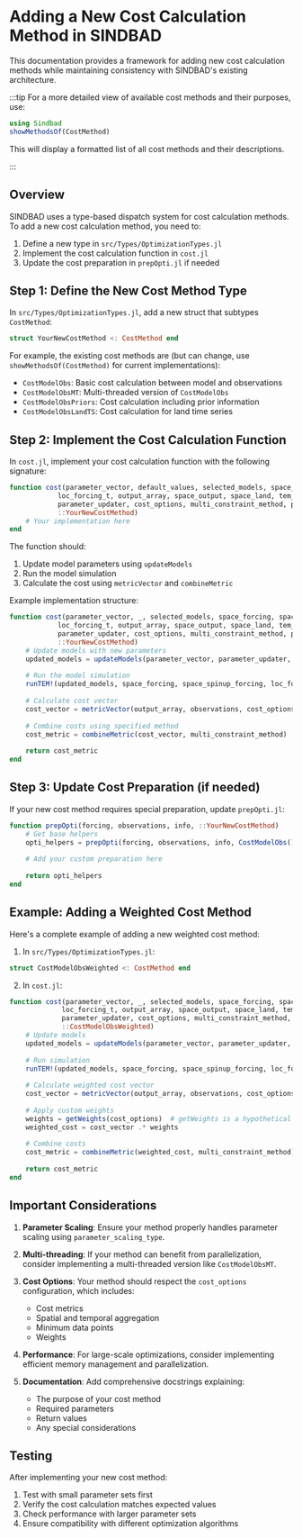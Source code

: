 # Adding a New Cost Calculation Method in SINDBAD

This documentation provides a framework for adding new cost calculation methods while maintaining consistency with SINDBAD's existing architecture.

:::tip
For a more detailed view of available cost methods and their purposes, use:
```julia
using Sindbad
showMethodsOf(CostMethod)
```
This will display a formatted list of all cost methods and their descriptions.

:::

## Overview
SINDBAD uses a type-based dispatch system for cost calculation methods. To add a new cost calculation method, you need to:

1. Define a new type in `src/Types/OptimizationTypes.jl`
2. Implement the cost calculation function in `cost.jl`
3. Update the cost preparation in `prepOpti.jl` if needed

## Step 1: Define the New Cost Method Type

In `src/Types/OptimizationTypes.jl`, add a new struct that subtypes `CostMethod`:

```julia
struct YourNewCostMethod <: CostMethod end
```

For example, the existing cost methods are (but can change, use `showMethodsOf(CostMethod)` for current implementations):
- `CostModelObs`: Basic cost calculation between model and observations
- `CostModelObsMT`: Multi-threaded version of `CostModelObs`
- `CostModelObsPriors`: Cost calculation including prior information
- `CostModelObsLandTS`: Cost calculation for land time series

## Step 2: Implement the Cost Calculation Function

In `cost.jl`, implement your cost calculation function with the following signature:

```julia
function cost(parameter_vector, default_values, selected_models, space_forcing, space_spinup_forcing, 
            loc_forcing_t, output_array, space_output, space_land, tem_info, observations, 
            parameter_updater, cost_options, multi_constraint_method, parameter_scaling_type, 
            ::YourNewCostMethod)
    # Your implementation here
end
```

The function should:
1. Update model parameters using `updateModels`
2. Run the model simulation
3. Calculate the cost using `metricVector` and `combineMetric`

Example implementation structure:
```julia
function cost(parameter_vector, _, selected_models, space_forcing, space_spinup_forcing, 
            loc_forcing_t, output_array, space_output, space_land, tem_info, observations, 
            parameter_updater, cost_options, multi_constraint_method, parameter_scaling_type, 
            ::YourNewCostMethod)
    # Update models with new parameters
    updated_models = updateModels(parameter_vector, parameter_updater, parameter_scaling_type, selected_models)
    
    # Run the model simulation
    runTEM!(updated_models, space_forcing, space_spinup_forcing, loc_forcing_t, space_output, space_land, tem_info)
    
    # Calculate cost vector
    cost_vector = metricVector(output_array, observations, cost_options)
    
    # Combine costs using specified method
    cost_metric = combineMetric(cost_vector, multi_constraint_method)
    
    return cost_metric
end
```

## Step 3: Update Cost Preparation (if needed)

If your new cost method requires special preparation, update `prepOpti.jl`:

```julia
function prepOpti(forcing, observations, info, ::YourNewCostMethod)
    # Get base helpers
    opti_helpers = prepOpti(forcing, observations, info, CostModelObs())
    
    # Add your custom preparation here
    
    return opti_helpers
end
```

## Example: Adding a Weighted Cost Method

Here's a complete example of adding a new weighted cost method:

1. In `src/Types/OptimizationTypes.jl`:
```julia
struct CostModelObsWeighted <: CostMethod end
```

2. In `cost.jl`:
```julia
function cost(parameter_vector, _, selected_models, space_forcing, space_spinup_forcing, 
             loc_forcing_t, output_array, space_output, space_land, tem_info, observations, 
             parameter_updater, cost_options, multi_constraint_method, parameter_scaling_type, 
             ::CostModelObsWeighted)
    # Update models
    updated_models = updateModels(parameter_vector, parameter_updater, parameter_scaling_type, selected_models)
    
    # Run simulation
    runTEM!(updated_models, space_forcing, space_spinup_forcing, loc_forcing_t, space_output, space_land, tem_info)
    
    # Calculate weighted cost vector
    cost_vector = metricVector(output_array, observations, cost_options)
    
    # Apply custom weights
    weights = getWeights(cost_options)  # getWeights is a hypothetical function, you would need to implement such function
    weighted_cost = cost_vector .* weights
    
    # Combine costs
    cost_metric = combineMetric(weighted_cost, multi_constraint_method)
    
    return cost_metric
end
```

## Important Considerations

1. **Parameter Scaling**: Ensure your method properly handles parameter scaling using `parameter_scaling_type`.

2. **Multi-threading**: If your method can benefit from parallelization, consider implementing a multi-threaded version like `CostModelObsMT`.

3. **Cost Options**: Your method should respect the `cost_options` configuration, which includes:
   - Cost metrics
   - Spatial and temporal aggregation
   - Minimum data points
   - Weights

4. **Performance**: For large-scale optimizations, consider implementing efficient memory management and parallelization.

5. **Documentation**: Add comprehensive docstrings explaining:
   - The purpose of your cost method
   - Required parameters
   - Return values
   - Any special considerations

## Testing

After implementing your new cost method:
1. Test with small parameter sets first
2. Verify the cost calculation matches expected values
3. Check performance with larger parameter sets
4. Ensure compatibility with different optimization algorithms

